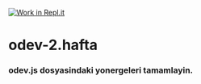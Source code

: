 [![Work in Repl.it](https://classroom.github.com/assets/work-in-replit-14baed9a392b3a25080506f3b7b6d57f295ec2978f6f33ec97e36a161684cbe9.svg)](https://classroom.github.com/online_ide?assignment_repo_id=3792854&assignment_repo_type=AssignmentRepo)
# odev-2.hafta
### odev.js dosyasindaki yonergeleri tamamlayin.
